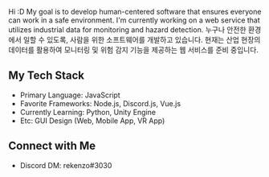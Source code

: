 Hi :D
My goal is to develop human-centered software that ensures everyone can work in a safe environment. I'm currently working on a web service that utilizes industrial data for monitoring and hazard detection.
누구나 안전한 환경에서 일할 수 있도록, 사람을 위한 소프트웨어를 개발하고 있습니다. 현재는 산업 현장의 데이터를 활용하여 모니터링 및 위험 감지 기능을 제공하는 웹 서비스를 준비 중입니다.

## My Tech Stack

- Primary Language: JavaScript
- Favorite Frameworks: Node.js, Discord.js, Vue.js
- Currently Learning: Python, Unity Engine
- Etc: GUI Design (Web, Mobile App, VR App)

## Connect with Me
- Discord DM: rekenzo#3030
